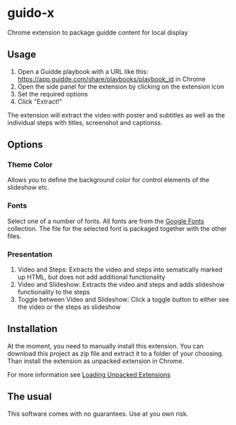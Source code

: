 # guido-x
Chrome extension to package guidde content for local display

## Usage
1. Open a Guidde playbook with a URL like this: https://app.guidde.com/share/playbooks/playbook_id in Chrome
2. Open the side panel for the extension by clicking on the extension icon
3. Set the required options
4. Click "Extract!"

The extension will extract the video with poster and subtitles as well as the individual steps with titles, screenshot and captionss.

## Options
### Theme Color
Allows you to define the background color for control elements of the slideshow etc.
### Fonts
Select one of a number of fonts. All fonts are from the [Google Fonts](https://fonts.google.com/) collection.
The file for the selected font is packaged together with the other files.
### Presentation
1. Video and Steps: Extracts the video and steps into sematically marked up HTML, but does not add additional functionality
2. Video and Slideshow: Extracts the video and steps and adds slideshow functionality to the steps
3. Toggle between Video and Slideshow: Click a toggle button to either see the video or the steps as slideshow

## Installation
At the moment, you need to manually install this extension. 
You can download this project as zip file and extract it to a folder of your choosing. 
Than install the extension as unpacked extension in Chrome.

For more information see 
[Loading Unpacked Extensions](https://knowledge.workspace.google.com/kb/load-unpacked-extensions-000005962#problem)

## The usual
This software comes with no guarantees. Use at you own risk.
